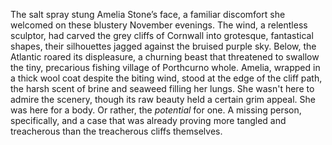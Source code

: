 The salt spray stung Amelia Stone’s face, a familiar discomfort she welcomed on these blustery November evenings.  The wind, a relentless sculptor, had carved the grey cliffs of Cornwall into grotesque, fantastical shapes, their silhouettes jagged against the bruised purple sky.  Below, the Atlantic roared its displeasure, a churning beast that threatened to swallow the tiny, precarious fishing village of Porthcurno whole.  Amelia, wrapped in a thick wool coat despite the biting wind, stood at the edge of the cliff path, the harsh scent of brine and seaweed filling her lungs.  She wasn't here to admire the scenery, though its raw beauty held a certain grim appeal.  She was here for a body.  Or rather, the *potential* for one.  A missing person, specifically, and a case that was already proving more tangled and treacherous than the treacherous cliffs themselves.
